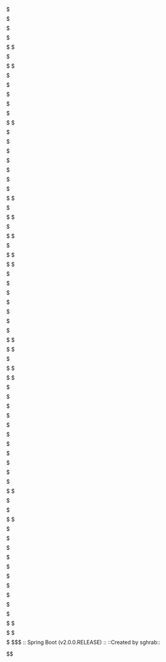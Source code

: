 $$$$$$$$$$$$$$$$$$$$$$$$$$$$$$$$$$$$$$$$$$$$$$$$$$$$$$$$$$$$$$$$$$$$$$$$$$$$$$$$$$$$$$$$$$$$$$$$$$$$$$$$$$$$$$$$$$
       $$$$$$$$$                                     $$$
       $$$$$$$$$$                                    $$$
       $$$$$$$$$$$                                   $$$
       $$$  $$$$$$   $$$$$$$  $$$$   $$$$  $$$$$$$   $$$   $$$$$$$   $$$$$$$$    $$$$$$$   $$$$$$ $$$$$$$$
       $$$    $$$$  $$$$$$$$$  $$$  $$$$  $$$$$$$$$  $$$  $$$$$$$$$  $$$$$$$$$  $$$$$$$$$  $$$$$$ $$$$$$$$
       $$$    $$$$  $$$$ $$$$  $$$$ $$$$  $$$$ $$$$  $$$  $$$$$$$$$  $$$$$$$$$  $$$$ $$$$  $$$$$$ $$$$$$$$
       $$$     $$$  $$$$ $$$$  $$$$ $$$$  $$$$ $$$$  $$$  $$$$ $$$$  $$$$ $$$$  $$$$ $$$$  $$$$   $$$$$
       $$$    $$$$  $$$$$$$$$   $$$ $$$   $$$$$$$$$  $$$  $$$   $$$  $$$   $$$  $$$$$$$$$  $$$$   $$$$$$$
       $$$    $$$$  $$$$$$$$$   $$$$$$$   $$$$$$$$$  $$$  $$$   $$$  $$$   $$$  $$$$$$$$$  $$$     $$$$$$$
       $$$   $$$$$  $$$$        $$$$$$$   $$$$       $$$  $$$$ $$$$  $$$$ $$$$  $$$$       $$$       $$$$$
       $$$$$$$$$$$  $$$$$$$$$    $$$$$    $$$$$$$$$  $$$  $$$$ $$$$  $$$$$$$$$  $$$$$$$$$  $$$    $$$$$$$$
       $$$$$$$$$$   $$$$$$$$$    $$$$$    $$$$$$$$$  $$$  $$$$$$$$$  $$$$$$$$$  $$$$$$$$$  $$$    $$$$$$$$
       $$$$$$$$$     $$$$$$$      $$$      $$$$$$$   $$$   $$$$$$$   $$$$$$$$    $$$$$$$   $$$    $$$$$$$$
                                                                     $$$
                                                                     $$$
                                                                     $$$
                                                                     $$$
                               :: Spring Boot (v2.0.0.RELEASE) ::               ::Created by sghrab::

$$$$$$$$$$$$$$$$$$$$$$$$$$$$$$$$$$$$$$$$$$$$$$$$$$$$$$$$$$$$$$$$$$$$$$$$$$$$$$$$$$$$$$$$$$$$$$$$$$$$$$$$$$$$$$$$$$